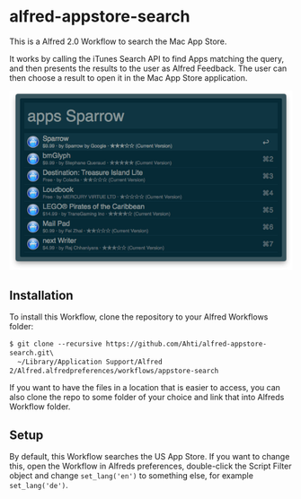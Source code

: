 # alfred-appstore-search

This is a Alfred 2.0 Workflow to search the Mac App Store.

It works by calling the iTunes Search API to find Apps matching the query, and then presents the results to the user as Alfred Feedback. The user can then choose a result to open it in the Mac App Store application.

![Screenshot](screenshot.png)

## Installation

To install this Workflow, clone the repository to your Alfred Workflows folder:

    $ git clone --recursive https://github.com/Ahti/alfred-appstore-search.git\
      ~/Library/Application Support/Alfred 2/Alfred.alfredpreferences/workflows/appstore-search

If you want to have the files in a location that is easier to access, you can also clone the repo to some folder of your choice and link that into Alfreds Workflow folder.

## Setup

By default, this Workflow searches the US App Store. If you want to change this, open the Workflow in Alfreds preferences, double-click the Script Filter object and change `set_lang('en')` to something else, for example `set_lang('de')`. 